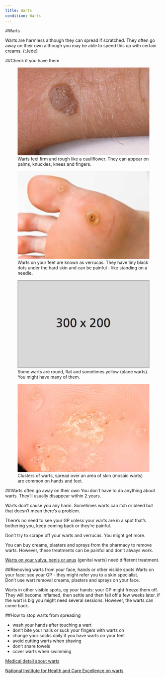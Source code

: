 ```yaml
---
title: Warts
condition: Warts
---
```


#Warts

Warts are harmless although they can spread if scratched. They often go away on
their own although you may be able to speed this up with certain creams.
{:.lede}

##Check if you have them

<div class="condition-images">
  <figure>
    <img src="/public/images/conditions/warts/standard-wart.jpg" alt="Wart" />
    <figcaption>Warts feel firm and rough like a cauliflower. They can appear on palms, knuckles, knees and fingers.</figcaption>
  </figure><!--
  --><figure>
    <img src="/public/images/conditions/warts/verruca.jpg" alt="Verruca" />
    <figcaption>Warts on your feet are known as verrucas. They have tiny black dots under the hard skin and can be painful - like standing on a needle.</figcaption>
  </figure><!--
  --><figure>
    <img src="/public/images/conditions/placeholder.png" alt="Plane warts" />
    <figcaption>Some warts are round, flat and sometimes yellow (plane warts). You might have many of them.</figcaption>
  </figure><!--
  --><figure>
    <img src="/public/images/conditions/warts/cluster.jpg" alt="Mosaic warts" />
    <figcaption>Clusters of warts, spread over an area of skin (mosaic warts) are common on hands and feet.</figcaption>
  </figure>
</div>

##Warts often go away on their own
You don’t have to do anything about warts. They’ll usually disappear within 2 years.

Warts don’t cause you any harm. Sometimes warts can itch or bleed but that doesn’t mean there’s a problem.

<div class="notice" role="note" aria-label="Information">
  <p>
    There’s no need to see your GP unless your warts are in a spot that’s bothering you, keep coming back or they’re painful.
  </p>
</div>

Don’t try to scrape off your warts and verrucas. You might get more.

You can buy creams, plasters and sprays from the pharmacy to remove warts. However, these treatments can be painful and don’t always work.

[Warts on your vulva, penis or anus](http://www.nhs.uk/Conditions/Genital_warts/Pages/Introduction.aspx) (genital warts) need different treatment.

##Removing warts from your face, hands or other visible spots
Warts on your face: see your GP - they might refer you to a skin specialist.  
Don’t use wart removal creams, plasters and sprays on your face.

Warts in other visible spots, eg your hands: your GP might freeze them off. They will become inflamed, then settle and then fall off a few weeks later. If the wart is big you might need several sessions. However, the warts can come back.

##How to stop warts from spreading

- wash your hands after touching a wart
- don’t bite your nails or suck your fingers with warts on
- change your socks daily if you have warts on your feet
- avoid cutting warts when shaving
- don’t share towels
- cover warts when swimming

[Medical detail about warts](http://www.nhs.uk/Conditions/Warts/Pages/Introduction.aspx)

[National Institute for Health and Care Excellence on warts](http://cks.nice.org.uk/warts-and-verrucae#!background)
